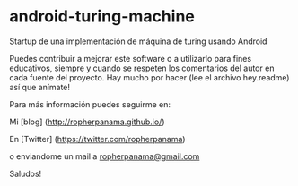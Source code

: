 # android-turing-machine
Startup de una implementación de máquina de turing usando Android

Puedes contribuir a mejorar este software o a utilizarlo para fines educativos, siempre y cuando se respeten los comentarios del autor en cada fuente del proyecto. Hay mucho por hacer (lee el archivo hey.readme) así que anímate!

Para más información puedes seguirme en:

Mi [blog] (http://ropherpanama.github.io/)

En [Twitter] (https://twitter.com/ropherpanama) 

o enviandome un mail a ropherpanama@gmail.com

Saludos!
